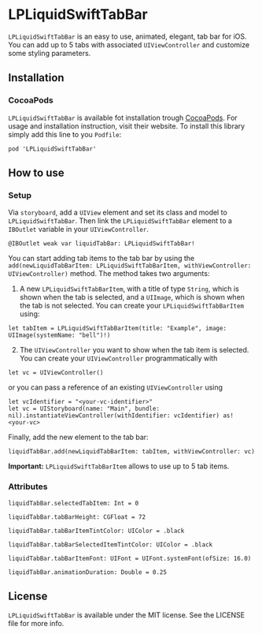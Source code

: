 
# LPLiquidSwiftTabBar

`LPLiquidSwiftTabBar` is an easy to use, animated, elegant, tab bar for iOS.
You can add up to 5 tabs with associated `UIViewController` and customize some styling parameters.

## Installation 

### CocoaPods

`LPLiquidSwiftTabBar` is available fot installation trough [CocoaPods](https://cocoapods.org). For usage and installation instruction, visit their website.
To install this library simply add this line to you `Podfile`:
```
pod 'LPLiquidSwiftTabBar'
```

## How to use 

### Setup

Via `storyboard`, add a `UIView` element and set its class and model to `LPLiquidSwiftTabBar`.
Then link the `LPLiquidSwiftTabBar` element to a `IBOutlet` variable in your `UIViewController`.
```
@IBOutlet weak var liquidTabBar: LPLiquidSwiftTabBar!
```

You can start adding tab items to the tab bar by using the `add(newLiquidTabBarItem: LPLiquidSwiftTabBarItem, withViewController: UIViewController)` method.
The method takes two arguments:

1. A new `LPLiquidSwiftTabBarItem`, with a title of type `String`, which is shown when the tab is selected, and a `UIImage`, which is shown when the tab is not selected. 
You can create your `LPLiquidSwiftTabBarItem` using:
```
let tabItem = LPLiquidSwiftTabBarItem(title: "Example", image:  UIImage(systemName: "bell")!)
```

2. The `UIViewController` you want to show when the tab item is selected. You can create your `UIViewController` programmatically with 
```
let vc = UIViewController()
```
or you can pass a reference of an existing `UIViewController` using 
```
let vcIdentifier = "<your-vc-identifier>"
let vc = UIStoryboard(name: "Main", bundle: nil).instantiateViewController(withIdentifier: vcIdentifier) as! <your-vc>
```

Finally, add the new element to the tab bar:
```
liquidTabBar.add(newLiquidTabBarItem: tabItem, withViewController: vc)
```

**Important:** `LPLiquidSwiftTabBarItem` allows to use up to 5 tab items.

### Attributes

```
liquidTabBar.selectedTabItem: Int = 0

liquidTabBar.tabBarHeight: CGFloat = 72

liquidTabBar.tabBarItemTintColor: UIColor = .black

liquidTabBar.tabBarSelectedItemTintColor: UIColor = .black

liquidTabBar.tabBarItemFont: UIFont = UIFont.systemFont(ofSize: 16.0)

liquidTabBar.animationDuration: Double = 0.25
```

## License

`LPLiquidSwiftTabBar` is available under the MIT license. See the LICENSE file for more info.
